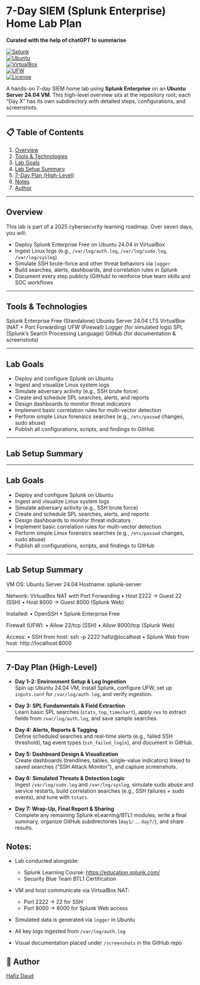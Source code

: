 # 7-Day SIEM (Splunk Enterprise) Home Lab Plan  
**Curated with the help of chatGPT to summarise**

[![Splunk](https://img.shields.io/badge/Splunk-Enterprise-green.svg)](https://www.splunk.com/)  
[![Ubuntu](https://img.shields.io/badge/Ubuntu-24.04-orange.svg)](https://ubuntu.com/)  
[![VirtualBox](https://img.shields.io/badge/VirtualBox-6.1-blue.svg)](https://www.virtualbox.org/)  
[![UFW](https://img.shields.io/badge/UFW-Firewall-blue.svg)](https://help.ubuntu.com/community/UFW)  
[![License](https://img.shields.io/badge/License-MIT-blue.svg)](LICENSE)

A hands-on 7-day SIEM home lab using **Splunk Enterprise** on an **Ubuntu Server 24.04 VM**. This high-level overview sits at the repository root; each “Day X” has its own subdirectory with detailed steps, configurations, and screenshots.

---

## 📋 Table of Contents

1. [Overview](#overview)  
2. [Tools & Technologies](#tools--technologies)  
3. [Lab Goals](#lab-goals)  
4. [Lab Setup Summary](#lab-setup-summary)  
5. [7-Day Plan (High-Level)](#7-day-plan-high-level)  
6. [Notes](#notes)
7. [Author](#author)

---

## **Overview**

This lab is part of a 2025 cybersecurity learning roadmap. Over seven days, you will:

- Deploy Splunk Enterprise Free on Ubuntu 24.04 in VirtualBox  
- Ingest Linux logs (e.g., `/var/log/auth.log`, `/var/log/sudo.log`, `/var/log/syslog`)  
- Simulate SSH brute-force and other threat behaviors via `logger`  
- Build searches, alerts, dashboards, and correlation rules in Splunk  
- Document every step publicly (GitHub) to reinforce blue team skills and SOC workflows  

---

## **Tools & Technologies**

Splunk Enterprise Free (Standalone)
Ubuntu Server 24.04 LTS
VirtualBox (NAT + Port Forwarding)
UFW (Firewall)
Logger (for simulated logs)
SPL (Splunk’s Search Processing Language)
GitHub (for documentation & screenshots)


---

## **Lab Goals**

- Deploy and configure Splunk on Ubuntu  
- Ingest and visualize Linux system logs  
- Simulate adversary activity (e.g., SSH brute force)  
- Create and schedule SPL searches, alerts, and reports  
- Design dashboards to monitor threat indicators  
- Implement basic correlation rules for multi-vector detection  
- Perform simple Linux forensics searches (e.g., `/etc/passwd` changes, sudo abuse)  
- Publish all configurations, scripts, and findings to GitHub  

---

## **Lab Setup Summary**



---

## **Lab Goals**

- Deploy and configure Splunk on Ubuntu  
- Ingest and visualize Linux system logs  
- Simulate adversary activity (e.g., SSH brute force)  
- Create and schedule SPL searches, alerts, and reports  
- Design dashboards to monitor threat indicators  
- Implement basic correlation rules for multi-vector detection  
- Perform simple Linux forensics searches (e.g., `/etc/passwd` changes, sudo abuse)  
- Publish all configurations, scripts, and findings to GitHub  

---

## **Lab Setup Summary**
VM OS: Ubuntu Server 24.04
Hostname: splunk-server

Network: VirtualBox NAT with Port Forwarding
• Host 2222 → Guest 22 (SSH)
• Host 8000 → Guest 8000 (Splunk Web)

Installed:
• OpenSSH
• Splunk Enterprise Free

Firewall (UFW):
• Allow 22/tcp (SSH)
• Allow 8000/tcp (Splunk Web)

Access:
• SSH from host: ssh -p 2222 hafiz@localhost
• Splunk Web from host: http://localhost:8000



---

## **7-Day Plan (High-Level)**

- **Day 1–2: Environment Setup & Log Ingestion**  
  Spin up Ubuntu 24.04 VM, install Splunk, configure UFW, set up `inputs.conf` for `/var/log/auth.log`, and verify ingestion.

- **Day 3: SPL Fundamentals & Field Extraction**  
  Learn basic SPL searches (`stats`, `top`, `timechart`), apply `rex` to extract fields from `/var/log/auth.log`, and save sample searches.

- **Day 4: Alerts, Reports & Tagging**  
  Define scheduled searches and real-time alerts (e.g., failed SSH threshold), tag event types (`ssh_failed_login`), and document in GitHub.

- **Day 5: Dashboard Design & Visualization**  
  Create dashboards (trendlines, tables, single-value indicators) linked to saved searches (“SSH Attack Monitor”), and capture screenshots.

- **Day 6: Simulated Threats & Detection Logic**  
  Ingest `/var/log/sudo.log` and `/var/log/syslog`, simulate sudo abuse and service restarts, build correlation searches (e.g., SSH failures + sudo events), and tune with `tstats`.

- **Day 7: Wrap-Up, Final Report & Sharing**  
  Complete any remaining Splunk eLearning/BTL1 modules, write a final summary, organize GitHub subdirectories (`day1/` … `day7/`), and share results.


## Notes:

- Lab conducted alongside:
  - Splunk Learning Course: https://education.splunk.com/
  - Security Blue Team BTL1 Certification

- VM and host communicate via VirtualBox NAT:
  - Port 2222 → 22 for SSH
  - Port 8000 → 8000 for Splunk Web access

- Simulated data is generated via `logger` in Ubuntu
- All key logs ingested from `/var/log/auth.log`
- Visual documentation placed under `/screenshots` in the GitHub repo

## 🔗 Author

[Hafiz Daud](https://www.linkedin.com/in/muhdhafizdaud/)
